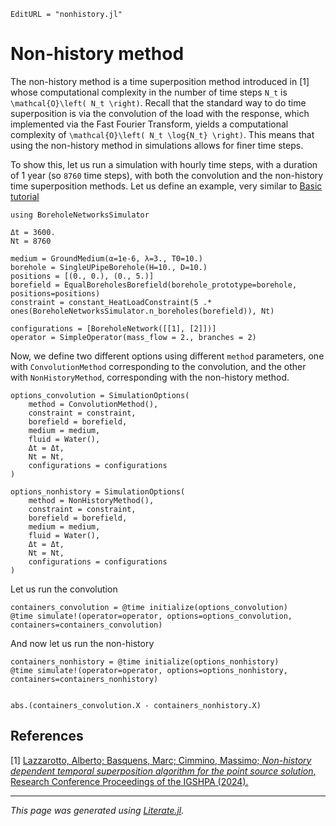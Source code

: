 ```@meta
EditURL = "nonhistory.jl"
```

# Non-history method

The non-history method is a time superposition method introduced in [1] whose computational complexity
in the number of time steps ``N_t`` is ``\mathcal{O}\left( N_t \right)``. Recall that the standard
way to do time superposition is via the convolution of the load with the response, which implemented
via the Fast Fourier Transform, yields a computational complexity of ``\mathcal{O}\left( N_t \log{N_t} \right)``.
This means that using the non-history method in simulations allows for finer time steps.

To show this, let us run a simulation with hourly time steps, with a duration of 1 year (so ``8760`` time steps),
with both the convolution and the non-history time superposition methods.
Let us define an example, very similar to [Basic tutorial](@ref)

````@example nonhistory
using BoreholeNetworksSimulator
````

````@example nonhistory
Δt = 3600.
Nt = 8760

medium = GroundMedium(α=1e-6, λ=3., T0=10.)
borehole = SingleUPipeBorehole(H=10., D=10.)
positions = [(0., 0.), (0., 5.)]
borefield = EqualBoreholesBorefield(borehole_prototype=borehole, positions=positions)
constraint = constant_HeatLoadConstraint(5 .* ones(BoreholeNetworksSimulator.n_boreholes(borefield)), Nt)

configurations = [BoreholeNetwork([[1], [2]])]
operator = SimpleOperator(mass_flow = 2., branches = 2)
````

Now, we define two different options using different `method` parameters,
one with `ConvolutionMethod` corresponding to the convolution,
and the other with `NonHistoryMethod`, corresponding with the non-history method.

````@example nonhistory
options_convolution = SimulationOptions(
    method = ConvolutionMethod(),
    constraint = constraint,
    borefield = borefield,
    medium = medium,
    fluid = Water(),
    Δt = Δt,
    Nt = Nt,
    configurations = configurations
)

options_nonhistory = SimulationOptions(
    method = NonHistoryMethod(),
    constraint = constraint,
    borefield = borefield,
    medium = medium,
    fluid = Water(),
    Δt = Δt,
    Nt = Nt,
    configurations = configurations
)
````

Let us run the convolution

````@example nonhistory
containers_convolution = @time initialize(options_convolution)
@time simulate!(operator=operator, options=options_convolution, containers=containers_convolution)
````

And now let us run the non-history

````@example nonhistory
containers_nonhistory = @time initialize(options_nonhistory)
@time simulate!(operator=operator, options=options_nonhistory, containers=containers_nonhistory)


abs.(containers_convolution.X - containers_nonhistory.X)
````

## References
[1] [Lazzarotto, Alberto; Basquens, Marc; Cimmino, Massimo;
_Non-history dependent temporal superposition algorithm for the point source solution_,
Research Conference Proceedings of the IGSHPA (2024).](https://doi.org/10.22488/okstate.24.000021)

---

*This page was generated using [Literate.jl](https://github.com/fredrikekre/Literate.jl).*


